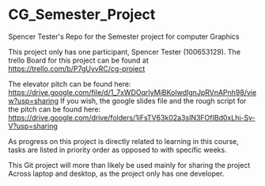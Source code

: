 # CG_Semester_Project
Spencer Tester's Repo for the Semester project for computer Graphics

This project only has one participant, Spencer Tester (100653129).
The trello Board for this project can be found at https://trello.com/b/P7gUyvRC/cg-project

The elevator pitch can be found here: https://drive.google.com/file/d/1_7xWDOqrIyMjBKoIwdIgnJpRVnAPnh98/view?usp=sharing 
If you wish, the google slides file and the rough script for the pitch can be found here: https://drive.google.com/drive/folders/1jFsTV63k02a3sIN3FOfIBd0xLhi-Sy-V?usp=sharing

As progress on this project is directly related to learning in this course, 
tasks are listed in priority order as opposed to with specific weeks.


This Git project will more than likely be used mainly for sharing the project 
Across laptop and desktop, as the project only has one developer.